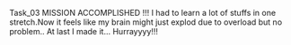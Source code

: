 Task_03 
MISSION ACCOMPLISHED !!!
I had to learn a lot of stuffs in one stretch.Now it feels like my brain might just explod due to overload but no problem..
At last I made it... Hurrayyyy!!!
